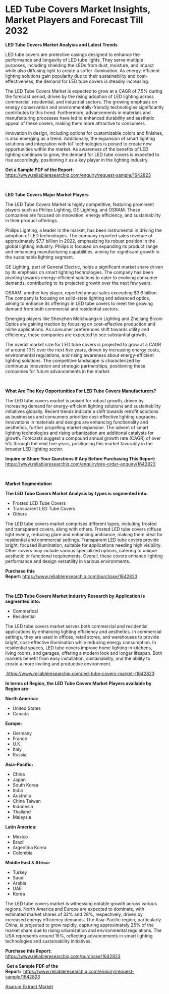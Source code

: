 <p><h1>LED Tube Covers Market Insights, Market Players and Forecast Till 2032</h1></p><p><strong>LED Tube Covers Market Analysis and Latest Trends</strong></p>
<p><p>LED tube covers are protective casings designed to enhance the performance and longevity of LED tube lights. They serve multiple purposes, including shielding the LEDs from dust, moisture, and impact while also diffusing light to create a softer illumination. As energy-efficient lighting solutions gain popularity due to their sustainability and cost-effectiveness, the demand for LED tube covers is steadily increasing.</p><p>The LED Tube Covers Market is expected to grow at a CAGR of 7.5% during the forecast period, driven by the rising adoption of LED lighting across commercial, residential, and industrial sectors. The growing emphasis on energy conservation and environmentally-friendly technologies significantly contributes to this trend. Furthermore, advancements in materials and manufacturing processes have led to enhanced durability and aesthetic appeal of these covers, making them more attractive to consumers.</p><p>Innovation in design, including options for customizable colors and finishes, is also emerging as a trend. Additionally, the expansion of smart lighting solutions and integration with IoT technologies is poised to create new opportunities within the market. As awareness of the benefits of LED lighting continues to grow, the demand for LED tube covers is expected to rise accordingly, positioning it as a key player in the lighting industry.</p></p>
<p><strong>Get a Sample PDF of the Report:&nbsp;</strong> <a href="https://www.reliableresearchiq.com/enquiry/request-sample/1642823?utm_campaign=2212&utm_medium=2&utm_source=Github&utm_content=ia&utm_term=28032025&utm_id=led-tube-covers">https://www.reliableresearchiq.com/enquiry/request-sample/1642823</a></p>
<p>&nbsp;</p>
<p><strong>LED Tube Covers Major Market Players</strong></p>
<p><p>The LED Tube Covers Market is highly competitive, featuring prominent players such as Philips Lighting, GE Lighting, and OSRAM. These companies are focused on innovation, energy efficiency, and sustainability in their product offerings.</p><p>Philips Lighting, a leader in the market, has been instrumental in driving the adoption of LED technologies. The company reported sales revenue of approximately $7.7 billion in 2022, emphasizing its robust position in the global lighting industry. Philips is focused on expanding its product range and enhancing manufacturing capabilities, aiming for significant growth in the sustainable lighting segment.</p><p>GE Lighting, part of General Electric, holds a significant market share driven by its emphasis on smart lighting technologies. The company has been pivoting towards energy-efficient solutions to cater to evolving consumer demands, contributing to its projected growth over the next few years.</p><p>OSRAM, another key player, reported annual sales exceeding $3.6 billion. The company is focusing on solid-state lighting and advanced optics, aiming to enhance its offerings in LED tube covers to meet the growing demand from both commercial and residential sectors.</p><p>Emerging players like Shenzhen Meichuangxin Lighting and Zhejiang Bicom Optics are gaining traction by focusing on cost-effective production and niche applications. As consumer preferences shift towards utility and efficiency, these companies are expected to see substantial growth.</p><p>The overall market size for LED tube covers is projected to grow at a CAGR of around 10% over the next five years, driven by increasing energy costs, environmental regulations, and rising awareness about energy-efficient lighting solutions. The competitive landscape is characterized by continuous innovation and strategic partnerships, positioning these companies for future advancements in the market.</p></p>
<p>&nbsp;</p>
<p><strong>What Are The Key Opportunities For LED Tube Covers Manufacturers?</strong></p>
<p><p>The LED tube covers market is poised for robust growth, driven by increasing demand for energy-efficient lighting solutions and sustainability initiatives globally. Recent trends indicate a shift towards retrofit solutions as businesses and consumers prioritize cost-effective lighting upgrades. Innovations in materials and designs are enhancing functionality and aesthetics, further propelling market expansion. The advent of smart lighting technologies and rising urbanization are additional catalysts for growth. Forecasts suggest a compound annual growth rate (CAGR) of over 5% through the next five years, positioning this market favorably in the broader LED lighting sector.</p></p>
<p><strong>Inquire or Share Your Questions If Any Before Purchasing This Report:</strong> <a href="https://www.reliableresearchiq.com/enquiry/pre-order-enquiry/1642823?utm_campaign=2212&utm_medium=2&utm_source=Github&utm_content=ia&utm_term=28032025&utm_id=led-tube-covers">https://www.reliableresearchiq.com/enquiry/pre-order-enquiry/1642823</a></p>
<p>&nbsp;</p>
<p><strong>Market Segmentation</strong></p>
<p><strong>The LED Tube Covers Market Analysis by types is segmented into:</strong></p>
<p><ul><li>Frosted LED Tube Covers</li><li>Transparent LED Tube Covers</li><li>Others</li></ul></p>
<p><p>The LED tube covers market comprises different types, including frosted and transparent covers, along with others. Frosted LED tube covers diffuse light evenly, reducing glare and enhancing ambiance, making them ideal for residential and commercial settings. Transparent LED tube covers provide bright, focused illumination, suitable for applications needing high visibility. Other covers may include various specialized options, catering to unique aesthetic or functional requirements. Overall, these covers enhance lighting performance and design versatility in various environments.</p></p>
<p><strong>Purchase this Report:&nbsp;</strong><a href="https://www.reliableresearchiq.com/purchase/1642823?utm_campaign=2212&utm_medium=2&utm_source=Github&utm_content=ia&utm_term=28032025&utm_id=led-tube-covers">https://www.reliableresearchiq.com/purchase/1642823</a></p>
<p>&nbsp;</p>
<p><strong>The LED Tube Covers Market Industry Research by Application is segmented into:</strong></p>
<p><ul><li>Commerical</li><li>Residential</li></ul></p>
<p><p>The LED tube covers market serves both commercial and residential applications by enhancing lighting efficiency and aesthetics. In commercial settings, they are used in offices, retail stores, and warehouses to provide bright, cost-effective illumination while reducing energy consumption. In residential spaces, LED tube covers improve home lighting in kitchens, living rooms, and garages, offering a modern look and longer lifespan. Both markets benefit from easy installation, sustainability, and the ability to create a more inviting and productive environment.</p></p>
<p><a href="https://www.reliableresearchiq.com/led-tube-covers-market-r1642823?utm_campaign=2212&utm_medium=2&utm_source=Github&utm_content=ia&utm_term=28032025&utm_id=led-tube-covers">&nbsp;https://www.reliableresearchiq.com/led-tube-covers-market-r1642823</a></p>
<p><strong>In terms of Region, the LED Tube Covers Market Players available by Region are:</strong></p>
<p>
    <p> <strong> North America: </strong>
        <ul>
            <li>United States</li>
            <li>Canada</li>
        </ul>
        </p> 
    <p> <strong> Europe: </strong>
        <ul>
            <li>Germany</li>
            <li>France</li>
            <li>U.K.</li>
            <li>Italy</li>
            <li>Russia</li>
        </ul>
        </p> 
    <p> <strong> Asia-Pacific: </strong>
        <ul>
            <li>China</li>
            <li>Japan</li>
            <li>South Korea</li>
            <li>India</li>
            <li>Australia</li>
            <li>China Taiwan</li>
            <li>Indonesia</li>
            <li>Thailand</li>
            <li>Malaysia</li>
        </ul>
        </p> 
    <p> <strong> Latin America: </strong>
        <ul>
            <li>Mexico</li>
            <li>Brazil</li>
            <li>Argentina Korea</li>
            <li>Colombia</li>
        </ul>
        </p> 
    <p> <strong> Middle East & Africa: </strong>
        <ul>
            <li>Turkey</li>
            <li>Saudi</li>
            <li>Arabia</li>
            <li>UAE</li>
            <li>Korea</li>
        </ul>
    </p>
    </p>
<p><p>The LED tube covers market is witnessing notable growth across various regions. North America and Europe are expected to dominate, with estimated market shares of 32% and 28%, respectively, driven by increased energy efficiency demands. The Asia-Pacific region, particularly China, is projected to grow rapidly, capturing approximately 25% of the market share due to rising urbanization and environmental regulations. The USA represents around 15%, reflecting advancements in smart lighting technologies and sustainability initiatives.</p></p>
<p><strong>Purchase this Report: </strong><a href="https://www.reliableresearchiq.com/purchase/1642823?utm_campaign=2212&utm_medium=2&utm_source=Github&utm_content=ia&utm_term=28032025&utm_id=led-tube-covers">https://www.reliableresearchiq.com/purchase/1642823</a></p>
<p>&nbsp;<strong>Get a Sample PDF of the Report:&nbsp;&nbsp;</strong><a href="https://www.reliableresearchiq.com/enquiry/request-sample/1642823?utm_campaign=2212&utm_medium=2&utm_source=Github&utm_content=ia&utm_term=28032025&utm_id=led-tube-covers">https://www.reliableresearchiq.com/enquiry/request-sample/1642823</a></p>
<p><strong></strong></p>
<p><p><a href="https://github.com/AshrafKhan865/Market-Research-Report-List-2/blob/main/asarum-extract-market.md?utm_campaign=2212&utm_medium=2&utm_source=Github&utm_content=ia&utm_term=28032025&utm_id=led-tube-covers">Asarum Extract Market</a></p></p>
